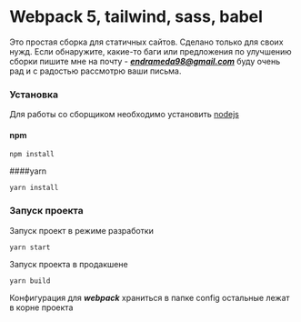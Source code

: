 # Webpack 5, tailwind, sass, babel

Это простая сборка для статичных сайтов. Сделано только для своих нужд.
Если обнаружите, какие-то баги или предложения по улучшению сборки пишите мне на почту - ***endrameda98@gmail.com*** буду очень рад и с радостью рассмотрю ваши письма.

### Установка
Для работы со сборщиком необходимо установить [nodejs](https://nodejs.org/en/)

#### npm
```
npm install
```
####yarn
```
yarn install
```

### Запуск проекта

Запуск проект в режиме разработки
```
yarn start
```
Запуск проекта в продакшене
```
yarn build
```

Конфигурация для ***webpack*** храниться в папке config остальные лежат в корне проекта